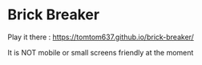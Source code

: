 # Brick Breaker

Play it there : <https://tomtom637.github.io/brick-breaker/>

It is NOT mobile or small screens friendly at the moment
